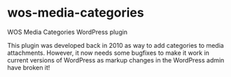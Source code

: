 # wos-media-categories
WOS Media Categories WordPress plugin

This plugin was developed back in 2010 as way to add categories to media attachments. However, it now needs some bugfixes to make it work in current versions of WordPress as markup changes in the WordPress admin have broken it!
